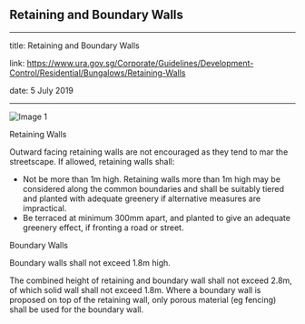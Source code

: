 ## Retaining and Boundary Walls
---
title: Retaining and Boundary Walls

link: https://www.ura.gov.sg/Corporate/Guidelines/Development-Control/Residential/Bungalows/Retaining-Walls

date: 5 July 2019

---


![Image 1](https://www.ura.gov.sg/-/media/Corporate/Guidelines/Development-control/Flats-Condominiums/F14_Retaining_Wall_1m.jpg?h=100%2525&w=100%2525)



Retaining Walls

Outward facing retaining walls are not encouraged as they tend to mar the streetscape. If allowed, retaining walls shall:

-   Not be more than 1m high. Retaining walls more than 1m high may be considered along the common boundaries and shall be suitably tiered and planted with adequate greenery if alternative measures are impractical.
-   Be terraced at minimum 300mm apart, and planted to give an adequate greenery effect, if fronting a road or street.

Boundary Walls

Boundary walls shall not exceed 1.8m high.

The combined height of retaining and boundary wall shall not exceed 2.8m, of which solid wall shall not exceed 1.8m. Where a boundary wall is proposed on top of the retaining wall, only porous material (eg fencing) shall be used for the boundary wall.



